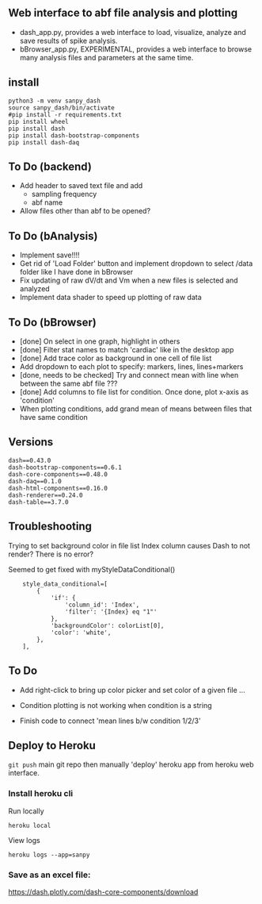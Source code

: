 ## Web interface to abf file analysis and plotting

 - dash_app.py, provides a web interface to load, visualize, analyze and save results of spike analysis.
 - bBrowser_app.py, EXPERIMENTAL, provides a web interface to browse many analysis files and parameters at the same time.

## install

```
python3 -m venv sanpy_dash
source sanpy_dash/bin/activate
#pip install -r requirements.txt
pip install wheel
pip install dash
pip install dash-bootstrap-components
pip install dash-daq
```

## To Do (backend)

 - Add header to saved text file and add
     - sampling frequency
     - abf name
 - Allow files other than abf to be opened?

## To Do (bAnalysis)

 - Implement save!!!!
 - Get rid of 'Load Folder' button and implement dropdown to select /data folder like I have done in bBrowser
 - Fix updating of raw dV/dt and Vm when a new files is selected and analyzed
 - Implement data shader to speed up plotting of raw data

## To Do (bBrowser)

 - [done] On select in one graph, highlight in others
 - [done] Filter stat names to match 'cardiac' like in the desktop app
 - [done] Add trace color as background in one cell of file list
 - Add dropdown to each plot to specify: markers, lines, lines+markers
 - [done, needs to be checked] Try and connect mean with line when between the same abf file ???
 - [done] Add columns to file list for condition. Once done, plot x-axis as 'condition'
 - When plotting conditions, add grand mean of means between files that have same condition

## Versions

```
dash==0.43.0
dash-bootstrap-components==0.6.1
dash-core-components==0.48.0
dash-daq==0.1.0
dash-html-components==0.16.0
dash-renderer==0.24.0
dash-table==3.7.0
```

## Troubleshooting

Trying to set background color in file list Index column causes Dash to not render? There is no error?

Seemed to get fixed with myStyleDataConditional()

```
	style_data_conditional=[
	    {
	        'if': {
	            'column_id': 'Index',
	            'filter': '{Index} eq "1"'
	        },
	        'backgroundColor': colorList[0],
	        'color': 'white',
	    },
	],
```

## To Do

 - Add right-click to bring up color picker and set color of a given file ...
 - Condition plotting is not working when condition is a string

 - Finish code to connect 'mean lines b/w condition 1/2/3'

## Deploy to Heroku

`git push` main git repo then manually 'deploy' heroku app from heroku web interface.


### Install heroku cli

Run locally

```
heroku local
```

View logs

```
heroku logs --app=sanpy
```

### Save as an excel file:

https://dash.plotly.com/dash-core-components/download
